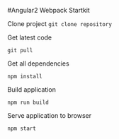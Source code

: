 #Angular2 Webpack Startkit 

 Clone project 
`git clone repository`

Get latest code
  
`git pull`

Get all dependencies 

    npm install

 Build application

    npm run build

 Serve application to browser

    npm start 
	 
 
